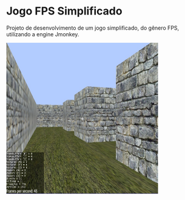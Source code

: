 

# Jogo FPS Simplificado #

Projeto de desenvolvimento de um jogo simplificado, do gênero FPS, utilizando a engine Jmonkey.

<img src="jogofps-rodando.jpg" alt="Jogo FPS" height="400" width="400" align="center">
